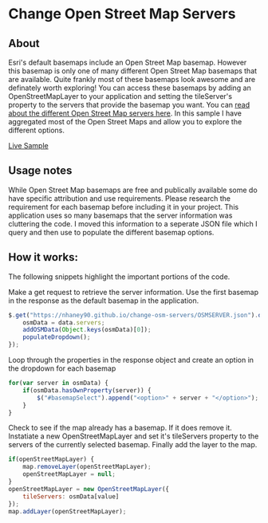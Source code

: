 # Change Open Street Map Servers

## About
Esri's default basemaps include an Open Street Map basemap. However this basemap is only one of many different Open Street Map basemaps that are available. Quite frankly most of these basemaps look awesome and are definately worth exploring! You can access these basemaps by adding an OpenStreetMapLayer to your application and setting the tileServer's property to the servers that provide the basemap you want. You can [read about the different Open Street Map servers here](http://wiki.openstreetmap.org/wiki/Tile_servers). In this sample I have aggregated most of the Open Street Maps and allow you to explore the different options.

[Live Sample](http://nhaney90.github.io/change-osm-servers/index.html)

## Usage notes
While Open Street Map basemaps are free and publically available some do have specific attribution and use requirements. Please research the requirement for each basemap before including it in your project. This application uses so many basemaps that the server information was cluttering the code. I moved this information to a seperate JSON file which I query and then use to populate the different basemap options.

## How it works:
The following snippets highlight the important portions of the code.

Make a get request to retrieve the server information. Use the first basemap in the response as the default basemap in the application.
```javascript
$.get("https://nhaney90.github.io/change-osm-servers/OSMSERVER.json").done(function(data) {
	osmData = data.servers;
	addOSMData(Object.keys(osmData)[0]);
	populateDropdown();
});
```
Loop through the properties in the response object and create an option in the dropdown for each basemap
```javascript
for(var server in osmData) {
	if(osmData.hasOwnProperty(server)) {
		$("#basemapSelect").append("<option>" + server + "</option>");
	}
}
```
Check to see if the map already has a basemap. If it does remove it. Instatiate a new OpenStreetMapLayer and set it's tileServers property to the servers of the currently selected basemap. Finally add the layer to the map.
```javascript
if(openStreetMapLayer) {
	map.removeLayer(openStreetMapLayer);
	openStreetMapLayer = null;
}
openStreetMapLayer = new OpenStreetMapLayer({
	tileServers: osmData[value]
});
map.addLayer(openStreetMapLayer);
```
